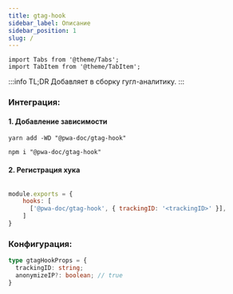 ```yaml
---
title: gtag-hook
sidebar_label: Описание
sidebar_position: 1
slug: /
---
```


```mdx-code-block
import Tabs from '@theme/Tabs';
import TabItem from '@theme/TabItem';
```

:::info TL;DR
Добавляет в сборку гугл-аналитику.
:::

### Интеграция:

#### 1. Добавление зависимости

<Tabs groupId="package-manager">
<TabItem value="yarn">

```shell
yarn add -WD "@pwa-doc/gtag-hook"
```
</TabItem>

<TabItem value="npm">

```shell
npm i "@pwa-doc/gtag-hook"
```
</TabItem>
</Tabs>

#### 2. Регистрация хука
```javascript title="pwa-doc.config.js"

module.exports = {
    hooks: [
      ['@pwa-doc/gtag-hook', { trackingID: '<trackingID>' }],
    ]
}
```

### Конфигурация:
```typescript
type gtagHookProps = {
  trackingID: string;
  anonymizeIP?: boolean; // true
}
```
